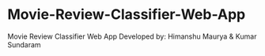 # Movie-Review-Classifier-Web-App
Movie Review Classifier Web App
Developed by: Himanshu Maurya & Kumar Sundaram
